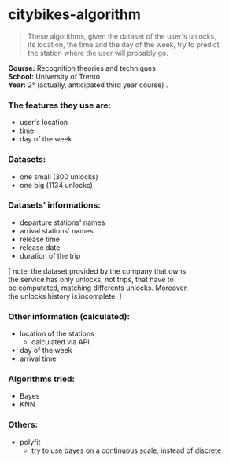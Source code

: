 # citybikes-algorithm

> These algorithms, given the dataset of the user's unlocks,  
> its location, the time and the day of the week, try to predict  
> the station where the user will probably go.  

**Course:** Recognition theories and techniques  
**School:** University of Trento  
**Year:** 2° (actually, anticipated third year course) . 

### The features they use are:
- user's location
- time
- day of the week

### Datasets:
- one small (300 unlocks)
- one big (1134 unlocks)

### Datasets' informations:
- departure stations' names
- arrival stations' names
- release time
- release date
- duration of the trip

[ note: the dataset provided by the company that owns  
the service has only unlocks, not trips, that have to  
be computated, matching differents unlocks. Moreover,  
the unlocks history is incomplete. ]

### Other information (calculated):
- location of the stations
     - calculated via API
- day of the week
- arrival time

### Algorithms tried:
- Bayes
- KNN

### Others:
- polyfit
     - try to use bayes on a continuous scale, instead of discrete
